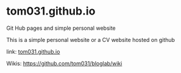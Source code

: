 # tom031.github.io
Git Hub pages and simple personal website

This is a simple personal website or a CV website hosted on github

link: [tom031.github.io](https://tom031.github.io)

Wikis: https://github.com/tom031/bloglab/wiki

